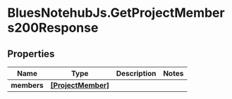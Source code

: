 # BluesNotehubJs.GetProjectMembers200Response

## Properties

Name | Type | Description | Notes
------------ | ------------- | ------------- | -------------
**members** | [**[ProjectMember]**](ProjectMember.md) |  | 


